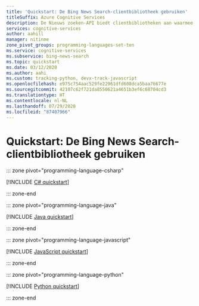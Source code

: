 ```yaml
---
title: 'Quickstart: De Bing News Search-clientbibliotheek gebruiken'
titleSuffix: Azure Cognitive Services
description: De Nieuws zoeken-API biedt clientbibliotheken aan waarmee u eenvoudig zoekmogelijkheden in uw toepassingen kunt integreren. Gebruik deze quickstart om zoekaanvragen te sturen en resultaten terug te krijgen.
services: cognitive-services
author: aahill
manager: nitinme
zone_pivot_groups: programming-languages-set-ten
ms.service: cognitive-services
ms.subservice: bing-news-search
ms.topic: quickstart
ms.date: 03/12/2020
ms.author: aahi
ms.custom: tracking-python, devx-track-javascript
ms.openlocfilehash: e975c754aac529fe22961dfd608dca5baa76677e
ms.sourcegitcommit: 42107c62f721da8550621a4651b3ef6c68704cd3
ms.translationtype: HT
ms.contentlocale: nl-NL
ms.lasthandoff: 07/29/2020
ms.locfileid: "87407966"
---
```

# <a name="quickstart-use-the-bing-news-search-client-library"></a>Quickstart: De Bing News Search-clientbibliotheek gebruiken

::: zone pivot="programming-language-csharp"

[!INCLUDE [C# quickstart](../includes/quickstarts/news-search-client-library-csharp.md)]

::: zone-end

::: zone pivot="programming-language-java"

[!INCLUDE [Java quickstart](../includes/quickstarts/news-search-client-library-java.md)]

::: zone-end

::: zone pivot="programming-language-javascript"

[!INCLUDE [JavaScript quickstart](../includes/quickstarts/news-search-client-library-javascript.md)]

::: zone-end

::: zone pivot="programming-language-python"

[!INCLUDE [Python quickstart](../includes/quickstarts/news-search-client-library-python.md)]

::: zone-end

